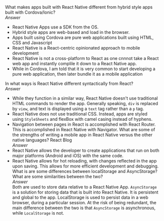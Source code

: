 What makes apps built with React Native different from hybrid style apps built with Cordova/Ionic?  
*_Answer_*   
+ React Native Apps use a SDK from the OS.
+ Hybrid style apps are web-based and load in the browser.
+ Apps built using Cordova are pure web applications built using HTML, CSS and Javascript
+ React Native is a React-centric opinionated approach to mobile development
+ React Native is not a cross-platform to React as one cnnnot take a React web app and instantly complile it down to a React Native app. 
+ While in Cordova, I am told that it is very common to start developing a pure web application, then later bundle it as a mobile application

In what ways is React Native different syntactically from React?  
*_Answer_*  
+ While they function in a similar way, React Native doesn't use traditional HTML commands to render the app. Generally speaking, `div` is replaced by `view`, and text is displayed using a `text` tag rather than a `p` tag.  
+ React Native does not use traditional CSS. Instead, apps are styled using `StyleSheets` and flexBox with camel casing instead of hyphens.
+ Navigation between pages in React is accomplished with React Router. This is accomplished in React Native with Navigator.
What are some of the strengths of writing a mobile app in React Native versus the other native languages? React Blog  
*_Answer_*  
+ React Native allows the developer to create applications that run on both major platforms (Android and iOS) with the same code.
+ React Native allows for hot reloading, with changes reflected in the app upon saving. This allows for more efficient development and debugging.
What is are some differences between localStorage and AsyncStorage? What are some similarities between the two?  
*_Answer_*  
Both are used to store data relative to a React Native App. `AsyncStorage` is a solution for storing data that is built into React Native. It is persistent and global to the app. LocalStorage is used to persist data in a web browser, during a particular session. At the risk of being redundant, the main difference between the two is that `AsyncStorage` is asynchronous, while `LocalStorage` is not.
